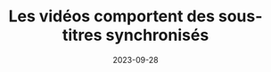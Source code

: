 ---
N: '117'
Rubrique: Images et médias
title: Les vidéos comportent des sous-titres synchronisés 
detail: Les vidéos comportent des sous-titres synchronisés 
categories: [" Images et médias"]
agrege: O4117-E028
opquast: '4 117'
indiceebook: '28'
description: "Règle n° 028"
weight:  028
actif: '1'
layout: rules
date: 2023-09-28
tags: ["", ""]
objectif: ["", ""]
Meo: ""
Controle: ""
Author: "Opquast"
steps: ["", ""]
---